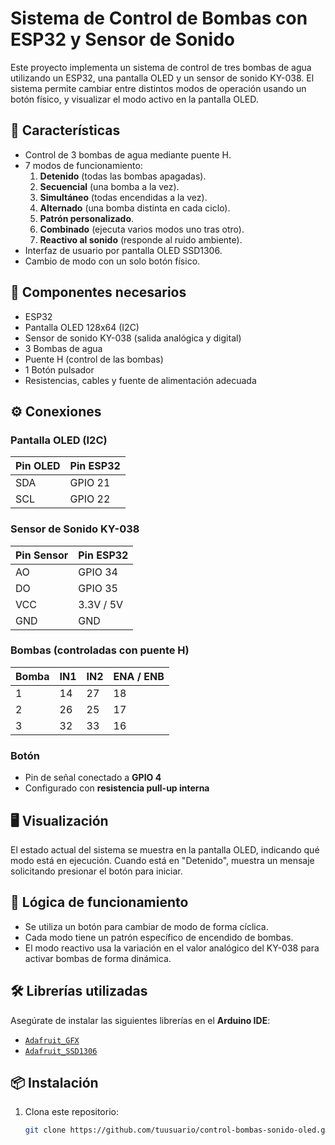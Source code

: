 # Sistema de Control de Bombas con ESP32 y Sensor de Sonido

Este proyecto implementa un sistema de control de tres bombas de agua utilizando un ESP32, una pantalla OLED y un sensor de sonido KY-038. El sistema permite cambiar entre distintos modos de operación usando un botón físico, y visualizar el modo activo en la pantalla OLED.

## 🚀 Características

- Control de 3 bombas de agua mediante puente H.
- 7 modos de funcionamiento:
  1. **Detenido** (todas las bombas apagadas).
  2. **Secuencial** (una bomba a la vez).
  3. **Simultáneo** (todas encendidas a la vez).
  4. **Alternado** (una bomba distinta en cada ciclo).
  5. **Patrón personalizado**.
  6. **Combinado** (ejecuta varios modos uno tras otro).
  7. **Reactivo al sonido** (responde al ruido ambiente).
- Interfaz de usuario por pantalla OLED SSD1306.
- Cambio de modo con un solo botón físico.

## 🧰 Componentes necesarios

- ESP32
- Pantalla OLED 128x64 (I2C)
- Sensor de sonido KY-038 (salida analógica y digital)
- 3 Bombas de agua
- Puente H (control de las bombas)
- 1 Botón pulsador
- Resistencias, cables y fuente de alimentación adecuada

## ⚙️ Conexiones

### Pantalla OLED (I2C)
| Pin OLED | Pin ESP32 |
|----------|-----------|
| SDA      | GPIO 21   |
| SCL      | GPIO 22   |

### Sensor de Sonido KY-038
| Pin Sensor | Pin ESP32       |
|------------|-----------------|
| AO         | GPIO 34         |
| DO         | GPIO 35         |
| VCC        | 3.3V / 5V       |
| GND        | GND             |

### Bombas (controladas con puente H)
| Bomba | IN1 | IN2 | ENA / ENB |
|-------|-----|-----|-----------|
| 1     | 14  | 27  | 18        |
| 2     | 26  | 25  | 17        |
| 3     | 32  | 33  | 16        |

### Botón
- Pin de señal conectado a **GPIO 4**
- Configurado con **resistencia pull-up interna**

## 🖥️ Visualización

El estado actual del sistema se muestra en la pantalla OLED, indicando qué modo está en ejecución. Cuando está en "Detenido", muestra un mensaje solicitando presionar el botón para iniciar.

## 🧠 Lógica de funcionamiento

- Se utiliza un botón para cambiar de modo de forma cíclica.
- Cada modo tiene un patrón específico de encendido de bombas.
- El modo reactivo usa la variación en el valor analógico del KY-038 para activar bombas de forma dinámica.

## 🛠️ Librerías utilizadas

Asegúrate de instalar las siguientes librerías en el **Arduino IDE**:

- [`Adafruit_GFX`](https://github.com/adafruit/Adafruit-GFX-Library)
- [`Adafruit_SSD1306`](https://github.com/adafruit/Adafruit_SSD1306)

## 📦 Instalación

1. Clona este repositorio:
   ```bash
   git clone https://github.com/tuusuario/control-bombas-sonido-oled.git
